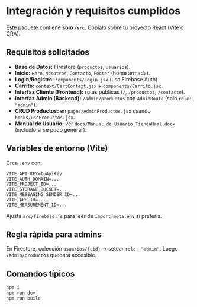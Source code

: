 
# Integración y requisitos cumplidos

Este paquete contiene **solo `/src`**. Copialo sobre tu proyecto React (Vite o CRA).

## Requisitos solicitados
- **Base de Datos:** Firestore (`productos`, `usuarios`).
- **Inicio:** `Hero`, `Nosotros`, `Contacto`, `Footer` (home armada).
- **Login/Registro:** `components/Login.jsx` (usa Firebase Auth).
- **Carrito:** `context/CartContext.jsx` + `components/Carrito.jsx`.
- **Interfaz Cliente (Frontend):** rutas públicas (`/`, `/productos`, `/contacto`).
- **Interfaz Admin (Backend):** `/admin/productos` con `AdminRoute` (solo `role: "admin"`).
- **CRUD Productos:** en `pages/AdminProductos.jsx` usando `hooks/useProductos.jsx`.
- **Manual de Usuario:** ver `docs/Manual_de_Usuario_TiendaHaal.docx` (incluido si se pudo generar).

## Variables de entorno (Vite)
Crea `.env` con:
```
VITE_API_KEY=tuApiKey
VITE_AUTH_DOMAIN=...
VITE_PROJECT_ID=...
VITE_STORAGE_BUCKET=...
VITE_MESSAGING_SENDER_ID=...
VITE_APP_ID=...
VITE_MEASUREMENT_ID=...
```
Ajusta `src/firebase.js` para leer de `import.meta.env` si preferís.

## Regla rápida para admins
En Firestore, colección `usuarios/{uid}` → setear `role: "admin"`. Luego `/admin/productos` quedará accesible.

## Comandos típicos
```bash
npm i
npm run dev
npm run build
```
